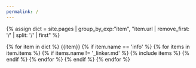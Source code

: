 ```yaml
---
permalink: /
---
```


{% assign dict = site.pages | group_by_exp:"item", "item.url | remove_first: '/' | split: '/' | first" %}

{% for item in dict %}
  {{item}}
  {% if item.name == 'info' %}
    {% for items in item.items %}
      {% if items.name != '\_linker.md' %}
        {% include items %}
      {% endif %}
    {% endfor %}
  {% endif %}
{% endfor %}
